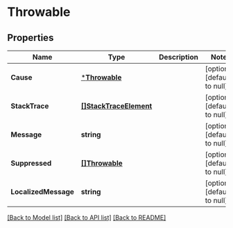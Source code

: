 # Throwable

## Properties
Name | Type | Description | Notes
------------ | ------------- | ------------- | -------------
**Cause** | [***Throwable**](Throwable.md) |  | [optional] [default to null]
**StackTrace** | [**[]StackTraceElement**](StackTraceElement.md) |  | [optional] [default to null]
**Message** | **string** |  | [optional] [default to null]
**Suppressed** | [**[]Throwable**](Throwable.md) |  | [optional] [default to null]
**LocalizedMessage** | **string** |  | [optional] [default to null]

[[Back to Model list]](../README.md#documentation-for-models) [[Back to API list]](../README.md#documentation-for-api-endpoints) [[Back to README]](../README.md)

